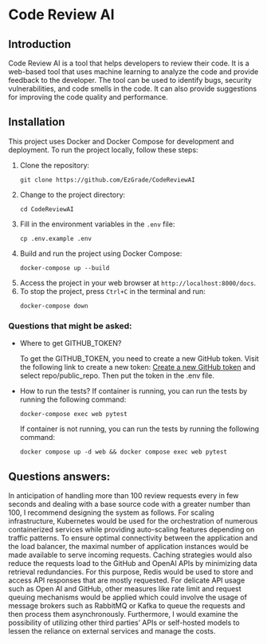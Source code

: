 # Code Review AI

## Introduction

Code Review AI is a tool that helps developers to review their code. It is a web-based tool that uses machine learning
to analyze the code and provide feedback to the developer. The tool can be used to identify bugs, security
vulnerabilities, and code smells in the code. It can also provide suggestions for improving the code quality and
performance.

## Installation

This project uses Docker and Docker Compose for development and deployment. To run the project locally, follow these
steps:

1. Clone the repository:
   ```
   git clone https://github.com/EzGrade/CodeReviewAI
    ```
2. Change to the project directory:
    ```
    cd CodeReviewAI
    ```
3. Fill in the environment variables in the `.env` file:
    ```
    cp .env.example .env
    ```
4. Build and run the project using Docker Compose:
    ```
    docker-compose up --build
    ```
5. Access the project in your web browser at `http://localhost:8000/docs`.
6. To stop the project, press `Ctrl+C` in the terminal and run:
    ```
    docker-compose down
    ```

### Questions that might be asked:

- Where to get GITHUB_TOKEN?

  To get the GITHUB_TOKEN, you need to create a new GitHub token. Visit the following link to create a new token:
  [Create a new GitHub token](https://github.com/settings/tokens/new) and select repo/public_repo. Then put the token in
  the .env file.


- How to run the tests?
  If container is running, you can run the tests by running the following command:

   ```
   docker-compose exec web pytest
   ```

  If container is not running, you can run the tests by running the following command:

   ```
   docker compose up -d web && docker compose exec web pytest
   ```

## Questions answers:

In anticipation of handling more than 100 review requests every in few seconds
and dealing with a base source code with a greater number than 100, I recommend designing the system as follows.
For scaling infrastructure, Kubernetes would be used for the orchestration of numerous containerized services while
providing
auto-scaling features depending on traffic patterns. To ensure optimal connectivity between the application and the load
balancer,
the maximal number of application instances would be made available to serve incoming requests. Caching strategies would
also reduce
the requests load to the GitHub and OpenAI APIs by minimizing data retrieval redundancies. For this purpose, Redis would
be used
to store and access API responses that are mostly requested. For delicate API usage such as Open AI and GitHub,
other measures like rate limit and request queuing mechanisms would be applied which could involve the usage of message
brokers such as RabbitMQ or Kafka to queue the requests and then process them asynchronously.
Furthermore, I would examine the possibility of utilizing other third parties’ APIs or self-hosted models to lessen
the reliance on external services and manage the costs.
